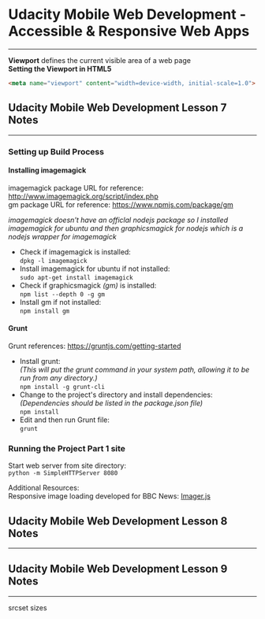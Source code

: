 # Udacity Mobile Web Development - Accessible & Responsive Web Apps
------------------------------------------------------------------------
__Viewport__ defines the current visible area of a web page  
__Setting the Viewport in HTML5__
```html
<meta name="viewport" content="width=device-width, initial-scale=1.0">
```

## Udacity Mobile Web Development Lesson 7 Notes
------------------------------------------------------------------------
### Setting up Build Process

#### Installing imagemagick  
imagemagick package URL for reference: http://www.imagemagick.org/script/index.php  
gm package URL for reference: https://www.npmjs.com/package/gm  

_imagemagick doesn't have an officlal nodejs package so I installed imagemagick for ubuntu and then
graphicsmagick for nodejs which is a nodejs wrapper for imagemagick_

- Check if imagemagick is installed:   
`dpkg -l imagemagick`
- Install imagemagick for ubuntu if not installed:  
`sudo apt-get install imagemagick`
- Check if graphicsmagick _(gm)_ is installed:  
`npm list --depth 0 -g gm`
- Install gm if not installed:  
`npm install gm`

#### Grunt
Grunt references: https://gruntjs.com/getting-started  
- Install grunt:  
_(This will put the grunt command in your system path, allowing it to be run from any directory.)_  
`npm install -g grunt-cli`
- Change to the project's directory and install dependencies:  
_(Dependencies should be listed in the package.json file)_  
`npm install`
- Edit and then run Grunt file:  
`grunt`
 


### Running the Project Part 1 site
Start web server from site directory:  
`python -m SimpleHTTPServer 8080`

Additional Resources:  
Responsive image loading developed for BBC News: [Imager.js](https://github.com/BBC-News/Imager.js/)

## Udacity Mobile Web Development Lesson 8 Notes
------------------------------------------------------------------------

## Udacity Mobile Web Development Lesson 9 Notes
------------------------------------------------------------------------
srcset
sizes


